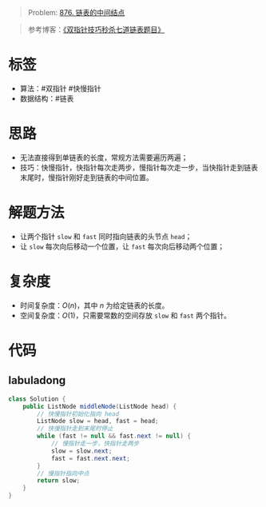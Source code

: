<!--
 * @Auther: zth
 * @Date: 2024-03-04 10:51:47
 * @LastEditTime: 2024-03-04 16:03:27
 * @Description:
-->

> Problem: [876. 链表的中间结点](https://leetcode.cn/problems/middle-of-the-linked-list/)

> 参考博客：[《双指针技巧秒杀七道链表题目》](https://labuladong.online/algo/essential-technique/linked-list-skills-summary/#合并-k-个有序链表)

# 标签

- 算法：#双指针 #快慢指针
- 数据结构：#链表

# 思路

- 无法直接得到单链表的长度，常规方法需要遍历两遍；
- 技巧：快慢指针，快指针每次走两步，慢指针每次走一步，当快指针走到链表末尾时，慢指针刚好走到链表的中间位置。

# 解题方法

- 让两个指针 `slow` 和 `fast` 同时指向链表的头节点 `head`；
- 让 `slow` 每次向后移动一个位置，让 `fast` 每次向后移动两个位置；

# 复杂度

- 时间复杂度：$O(n)$，其中 $n$ 为给定链表的长度。
- 空间复杂度：$O(1)$，只需要常数的空间存放 `slow` 和 `fast` 两个指针。

# 代码

## labuladong

```Java
class Solution {
    public ListNode middleNode(ListNode head) {
        // 快慢指针初始化指向 head
        ListNode slow = head, fast = head;
        // 快慢指针走到末尾时停止
        while (fast != null && fast.next != null) {
            // 慢指针走一步，快指针走两步
            slow = slow.next;
            fast = fast.next.next;
        }
        // 慢指针指向中点
        return slow;
    }
}
```
